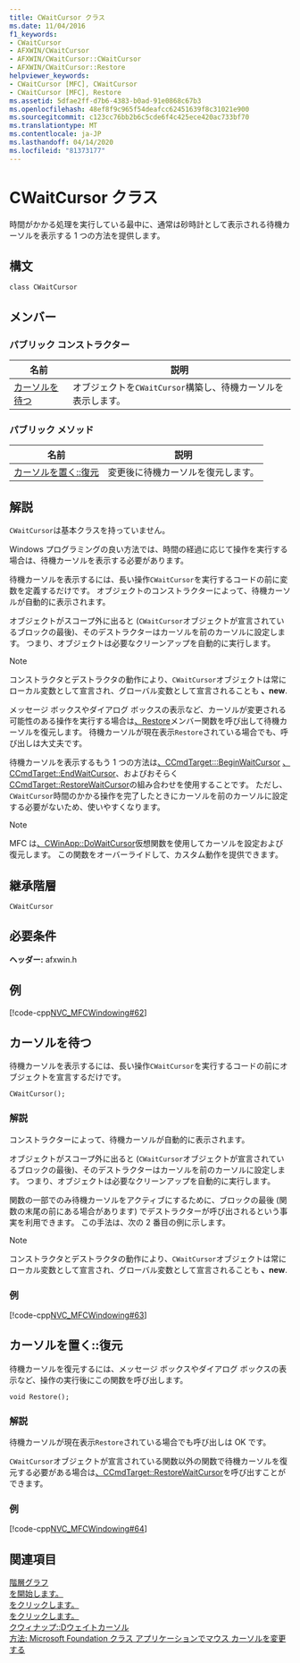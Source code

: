 ```yaml
---
title: CWaitCursor クラス
ms.date: 11/04/2016
f1_keywords:
- CWaitCursor
- AFXWIN/CWaitCursor
- AFXWIN/CWaitCursor::CWaitCursor
- AFXWIN/CWaitCursor::Restore
helpviewer_keywords:
- CWaitCursor [MFC], CWaitCursor
- CWaitCursor [MFC], Restore
ms.assetid: 5dfae2ff-d7b6-4383-b0ad-91e0868c67b3
ms.openlocfilehash: 48ef8f9c965f54deafcc62451639f8c31021e900
ms.sourcegitcommit: c123cc76bb2b6c5cde6f4c425ece420ac733bf70
ms.translationtype: MT
ms.contentlocale: ja-JP
ms.lasthandoff: 04/14/2020
ms.locfileid: "81373177"
---
```

# <a name="cwaitcursor-class"></a>CWaitCursor クラス

時間がかかる処理を実行している最中に、通常は砂時計として表示される待機カーソルを表示する 1 つの方法を提供します。

## <a name="syntax"></a>構文

```
class CWaitCursor
```

## <a name="members"></a>メンバー

### <a name="public-constructors"></a>パブリック コンストラクター

|名前|説明|
|----------|-----------------|
|[カーソルを待つ](#cwaitcursor)|オブジェクトを`CWaitCursor`構築し、待機カーソルを表示します。|

### <a name="public-methods"></a>パブリック メソッド

|名前|説明|
|----------|-----------------|
|[カーソルを置く::復元](#restore)|変更後に待機カーソルを復元します。|

## <a name="remarks"></a>解説

`CWaitCursor`は基本クラスを持っていません。

Windows プログラミングの良い方法では、時間の経過に応じて操作を実行する場合は、待機カーソルを表示する必要があります。

待機カーソルを表示するには、長い操作`CWaitCursor`を実行するコードの前に変数を定義するだけです。 オブジェクトのコンストラクターによって、待機カーソルが自動的に表示されます。

オブジェクトがスコープ外に出ると (`CWaitCursor`オブジェクトが宣言されているブロックの最後)、そのデストラクターはカーソルを前のカーソルに設定します。 つまり、オブジェクトは必要なクリーンアップを自動的に実行します。

> [!NOTE]
> コンストラクタとデストラクタの動作により、`CWaitCursor`オブジェクトは常にローカル変数として宣言され、グローバル変数として宣言されることも **、new**.

メッセージ ボックスやダイアログ ボックスの表示など、カーソルが変更される可能性のある操作を実行する場合は[、Restore](#restore)メンバー関数を呼び出して待機カーソルを復元します。 待機カーソルが現在表示`Restore`されている場合でも、呼び出しは大丈夫です。

待機カーソルを表示するもう 1 つの方法は[、CCmdTarget:::BeginWaitCursor](../../mfc/reference/ccmdtarget-class.md#beginwaitcursor) [、CCmdTarget::EndWaitCursor](../../mfc/reference/ccmdtarget-class.md#endwaitcursor)、およびおそらく[CCmdTarget::RestoreWaitCursor](../../mfc/reference/ccmdtarget-class.md#restorewaitcursor)の組み合わせを使用することです。 ただし、`CWaitCursor`時間のかかる操作を完了したときにカーソルを前のカーソルに設定する必要がないため、使いやすくなります。

> [!NOTE]
> MFC は[、CWinApp::DoWaitCursor](../../mfc/reference/cwinapp-class.md#dowaitcursor)仮想関数を使用してカーソルを設定および復元します。 この関数をオーバーライドして、カスタム動作を提供できます。

## <a name="inheritance-hierarchy"></a>継承階層

`CWaitCursor`

## <a name="requirements"></a>必要条件

**ヘッダー:** afxwin.h

## <a name="example"></a>例

[!code-cpp[NVC_MFCWindowing#62](../../mfc/reference/codesnippet/cpp/cwaitcursor-class_1.cpp)]

## <a name="cwaitcursorcwaitcursor"></a><a name="cwaitcursor"></a>カーソルを待つ

待機カーソルを表示するには、長い操作`CWaitCursor`を実行するコードの前にオブジェクトを宣言するだけです。

```
CWaitCursor();
```

### <a name="remarks"></a>解説

コンストラクターによって、待機カーソルが自動的に表示されます。

オブジェクトがスコープ外に出ると (`CWaitCursor`オブジェクトが宣言されているブロックの最後)、そのデストラクターはカーソルを前のカーソルに設定します。 つまり、オブジェクトは必要なクリーンアップを自動的に実行します。

関数の一部でのみ待機カーソルをアクティブにするために、ブロックの最後 (関数の末尾の前にある場合があります) でデストラクターが呼び出されるという事実を利用できます。 この手法は、次の 2 番目の例に示します。

> [!NOTE]
> コンストラクタとデストラクタの動作により、`CWaitCursor`オブジェクトは常にローカル変数として宣言され、グローバル変数として宣言されることも **、new**.

### <a name="example"></a>例

[!code-cpp[NVC_MFCWindowing#63](../../mfc/reference/codesnippet/cpp/cwaitcursor-class_2.cpp)]

## <a name="cwaitcursorrestore"></a><a name="restore"></a>カーソルを置く::復元

待機カーソルを復元するには、メッセージ ボックスやダイアログ ボックスの表示など、操作の実行後にこの関数を呼び出します。

```
void Restore();
```

### <a name="remarks"></a>解説

待機カーソルが現在表示`Restore`されている場合でも呼び出しは OK です。

`CWaitCursor`オブジェクトが宣言されている関数以外の関数で待機カーソルを復元する必要がある場合は[、CCmdTarget::RestoreWaitCursor](../../mfc/reference/ccmdtarget-class.md#restorewaitcursor)を呼び出すことができます。

### <a name="example"></a>例

[!code-cpp[NVC_MFCWindowing#64](../../mfc/reference/codesnippet/cpp/cwaitcursor-class_3.cpp)]

## <a name="see-also"></a>関連項目

[階層グラフ](../../mfc/hierarchy-chart.md)<br/>
[を開始します。](../../mfc/reference/ccmdtarget-class.md#beginwaitcursor)<br/>
[をクリックします。](../../mfc/reference/ccmdtarget-class.md#endwaitcursor)<br/>
[をクリックします。](../../mfc/reference/ccmdtarget-class.md#restorewaitcursor)<br/>
[クウィナップ::Dウェイトカーソル](../../mfc/reference/cwinapp-class.md#dowaitcursor)<br/>
[方法: Microsoft Foundation クラス アプリケーションでマウス カーソルを変更する](https://go.microsoft.com/fwlink/p/?linkid=128044)
